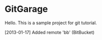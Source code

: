 GitGarage
=========
Hello. This is a sample project for git tutorial.

[2013-01-17] Added remote 'bb' (BitBucket)

